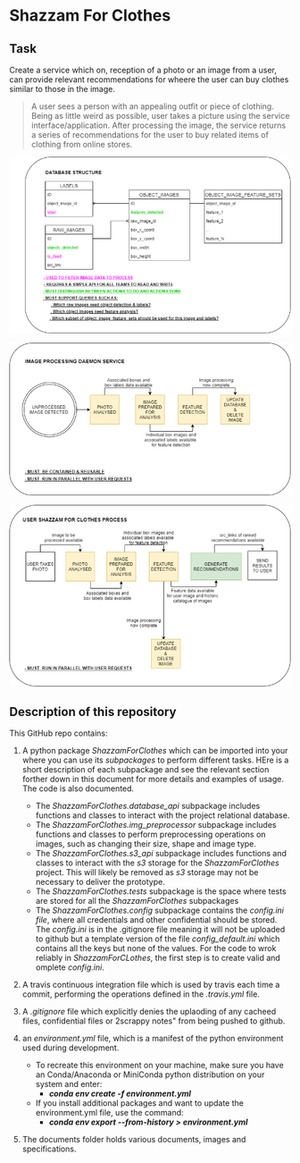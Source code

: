 # Shazzam For Clothes

## Task
Create a service which on, reception of a photo or an image from a user, can provide relevant recommendations for wheere the user can buy clothes similar to those in the image.

>A user sees a person with an appealing outfit or piece of clothing. Being as little weird as possible, user takes a picture using the service interface/application. After processing the image, the service returns a series of recommendations for the user to buy related items of clothing from online stores.



![Database Structure](https://github.com/DanielJohnHarty/DSTI_ShazzamForClothes/blob/master/Documents/imgs/database_structure.png)

![Image Processing Daemon Service](https://github.com/DanielJohnHarty/DSTI_ShazzamForClothes/blob/master/Documents/imgs/img_proc_daemon.png)

![User Shazzam Process](https://github.com/DanielJohnHarty/DSTI_ShazzamForClothes/blob/master/Documents/imgs/user_shazzam_process.png)


## Description of this repository

This GitHub repo contains:

1. A python package *ShazzamForClothes* which can be imported into your where you can use its *subpackages* to perform different tasks. HEre is a short description of each subpackage and see the relevant section forther down in this document for more details and examples of usage. The code is also documented.

    - The *ShazzamForClothes.database_api* subpackage includes functions and classes to interact with the project relational database. 
    - The *ShazzamForClothes.img_preprocessor* subpackage includes functions and classes to perform preprocessing operations on images, such as changing their size, shape and image type.
    - The *ShazzamForClothes.s3_api* subpackage includes functions and classes to interact with the *s3* storage for the *ShazzamForClothes* project. This will likely be removed as *s3* storage may not be necessary to deliver the prototype. 
    - The *ShazzamForClothes.tests* subpackage is the space where tests are stored for all the *ShazzamForClothes* subpackages
    - The *ShazzamForClothes.config* subpackage contains the *config.ini file*, where all credentials and other confidential should be stored. The *config.ini* is in the .gitignore file meaning it will not be uploaded to github but a template version of the file *config_default.ini* which contains all the keys but none of the values. For the code to wrok reliably in *ShazzamForCLothes*, the first step is to create valid and omplete *config.ini*.

2. A travis continuous integration file which is used by travis each time a commit, performing the operations defined in the *.travis.yml* file.
3. A *.gitignore* file which explicitly denies the uplaoding of any cacheed files, confidential files or 2scrappy notes" from being pushed to github.
4. an *environment.yml* file, which is a manifest of the python environment used during development.
    - To recreate this environment on your machine, make sure you have an Conda/Anaconda or MiniConda python distribution on your system and enter: 
        - ***conda env create -f environment.yml***
    - If you install additional packages and want to update the environment.yml file, use the command:
        - ***conda env export --from-history > environment.yml***
5. The documents folder holds various documents, images and specifications.

